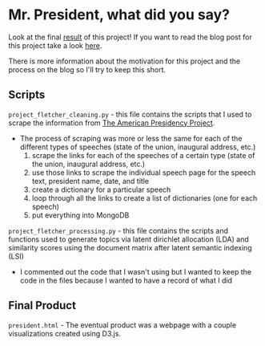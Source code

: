 # Mr. President, what did you say?

Look at the final [result](http://jeffwen.com/html/president.html) of this project! If you want to read the blog post for this project take a look [here](http://jeffwen.com/2016/03/18/mr_president_what_did_you_say).

There is more information about the motivation for this project and the process on the blog so I'll try to keep this short.

## Scripts

`project_fletcher_cleaning.py` - this file contains the scripts that I used to scrape the information from [The American Presidency Project](http://www.presidency.ucsb.edu/sou.php).

* The process of scraping was more or less the same for each of the different types of speeches (state of the union, inaugural address, etc.)
	1. scrape the links for each of the speeches of a certain type (state of the union, inaugural address, etc.)
	2. use those links to scrape the individual speech page for the speech text, president name, date, and title
	3. create a dictionary for a particular speech
	4. loop through all the links to create a list of dictionaries (one for each speech)
	5. put everything into MongoDB

`project_fletcher_processing.py` - this file contains the scripts and functions used to generate topics via latent dirichlet allocation (LDA) and similarity scores using the document matrix after latent semantic indexing (LSI)

* I commented out the code that I wasn't using but I wanted to keep the code in the files because I wanted to have a record of what I did

## Final Product

`president.html` - The eventual product was a webpage with a couple visualizations created using D3.js.
